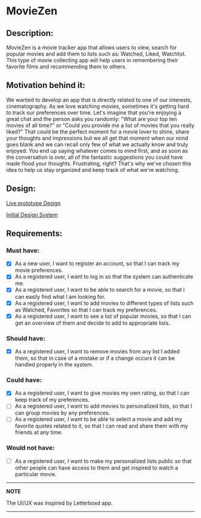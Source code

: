 # MovieZen
## Description:
MovieZen is a movie tracker app that allows users to view, search for popular movies and add them to lists such as: Watched, Liked, Watchlist. This type of movie collecting app will help users in remembering their favorite films and recommending them to others.
## Motivation behind it:
We wanted to develop an app that is directly related to one of our interests, cinematography. As we love watching movies, sometimes it's getting hard to track our preferences over time. 
Let's imagine that you're enjoying a great chat and the person asks you randomly:
"What are your top ten movies of all time?" or "Could you provide me a list of movies that you really liked?"
That could be the perfect moment for a movie lover to shine, share your thoughts and impressions but we all get that moment when our mind goes blank and we can recall only few of what we actually know and truly enjoyed. You end up saying whatever comes to mind first, and as soon as the conversation is over, all of the fantastic suggestions you could have made flood your thoughts. Frustrating, right?
That's why we've chosen this idea to help us stay organized and keep track of what we're watching.


## Design:
 [Live prototype Design](https://www.figma.com/proto/2lnIlxcJ8n1b8Z0Nd17ai2/MovieZen-application-(Android-course)?page-id=0%3A1&node-id=2%3A289&viewport=241%2C48%2C1&scaling=min-zoom&starting-point-node-id=2%3A850)
 
 [Initial Design System](https://www.figma.com/file/2lnIlxcJ8n1b8Z0Nd17ai2/MovieZen-application-(Android-course)?node-id=2%3A289)

## Requirements:
### Must have:
- [x] As a new user, I want to register an account, so that I can track my movie preferences.
- [x] As a registered user, I want to log in so that the system can authenticate me.
- [x] As a registered user, I want to be able to search for a movie, so that I can easily find what I am looking for.
- [x] As a registered user, I want to add movies to different types of lists such as Watched, Favorites so that I can track my preferences.
- [x] As a registered user, I want to see a list of popular movies, so that I can get an overview of them and decide to add to appropriate lists.

### Should have:
- [x] As a registered user, I want to remove movies from any list I added them, so that in case of a mistake or if a change occurs it can be handled properly in the system.

### Could have:
- [x] As a registered user, I want to give movies my own rating, so that I can keep track of my preferences.
- [ ] As a registered user, I want to add movies to personalized lists, so that I can group movies by any preferences.
- [ ] As a registered user, I want to be able to select a movie and add my favorite quotes related to it, so that I can read and share them with my friends at any time.

### Would not have:
- [ ] As a registered user, I want to make my personalized lists public so that other people can have access to them and get inspired to watch a particular movie.

---
**NOTE**

The UI/UX was inspired by Letterboxd app.

---
